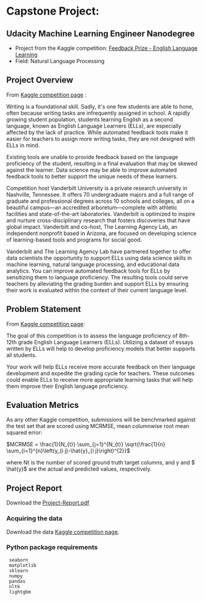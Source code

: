 # Capstone Project:


## Udacity Machine Learning Engineer Nanodegree

- Project from the Kaggle competition: [Feedback Prize - English Language Learning](https://www.kaggle.com/competitions/feedback-prize-english-language-learning)
- Field: Natural Language Processing

## Project Overview

From [Kaggle competition page](https://www.kaggle.com/competitions/feedback-prize-english-language-learning) :

Writing is a foundational skill. Sadly, it's one few students are able to hone, often because writing tasks are infrequently assigned in school. A rapidly growing student population, students learning English as a second language, known as English Language Learners (ELLs), are especially affected by the lack of practice. While automated feedback tools make it easier for teachers to assign more writing tasks, they are not designed with ELLs in mind. 

Existing tools are unable to provide feedback based on the language proficiency of the student, resulting in a final evaluation that may be skewed against the learner. Data science may be able to improve automated feedback tools to better support the unique needs of these learners.

Competition host Vanderbilt University is a private research university in Nashville, Tennessee. It offers 70 undergraduate majors and a full range of graduate and professional degrees across 10 schools and colleges, all on a beautiful campus—an accredited arboretum—complete with athletic facilities and state-of-the-art laboratories. Vanderbilt is optimized to inspire and nurture cross-disciplinary research that fosters discoveries that have global impact. Vanderbilt and co-host, The Learning Agency Lab, an independent nonprofit based in Arizona, are focused on developing science of learning-based tools and programs for social good.

Vanderbilt and The Learning Agency Lab have partnered together to offer data scientists the opportunity to support ELLs using data science skills in machine learning, natural language processing, and educational data analytics. You can improve automated feedback tools for ELLs by sensitizing them to language proficiency. The resulting tools could serve teachers by alleviating the grading burden and support ELLs by ensuring their work is evaluated within the context of their current language level.

## Problem Statement 

From [Kaggle competition page](https://www.kaggle.com/competitions/feedback-prize-english-language-learning):

The goal of this competition is to assess the language proficiency of 8th-12th grade English Language Learners (ELLs). Utilizing a dataset of essays written by ELLs will help to develop proficiency models that better supports all students.

Your work will help ELLs receive more accurate feedback on their language development and expedite the grading cycle for teachers. These outcomes could enable ELLs to receive more appropriate learning tasks that will help them improve their English language proficiency.

## Evaluation Metrics

As any other Kaggle competition, submissions will be benchmarked against the test set that are scored using MCRMSE, mean columnwise root mean squared error:

$MCRMSE = \frac{1}{N_{t}} \sum_{j=1}^{N_{t}} \sqrt{\frac{1}{n} \sum_{i=1}^{n}\left(y_{i j}-\hat{y}_{i j}\right)^{2}}$
<!-- ![image](MCRMSE.JPG) -->

where Nt is the number of scored ground truth target columns, and y and $
\hat{y}$  are the actual and predicted values, respectively.

## Project Report

Download the [Project-Report.pdf](./Project-Report.pdf)

### Acquiring the data

Download the data [Kaggle competition page](https://www.kaggle.com/competitions/feedback-prize-english-language-learning).

### Python package requirements

```
 seaborn
 matplotlib
 sklearn
 numpy
 pandas
 nltk
 lightgbm
```


